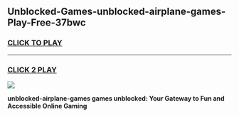 
## Unblocked-Games-unblocked-airplane-games-Play-Free-37bwc
<h3>
<a href="https://premium76.site?title=unblocked-airplane-games&ref=18A1">CLICK TO PLAY</a></h3>
<hr>

<h3>
<a href="https://premium76.site?title=unblocked-airplane-games&ref=18A1">CLICK 2 PLAY</a>
  
</h3>

<a href="https://premium76.site?title=unblocked-airplane-games&ref=18A1"><img src="https://clearcache.store/games.png"></a>


**unblocked-airplane-games games unblocked: Your Gateway to Fun and Accessible Online Gaming**
